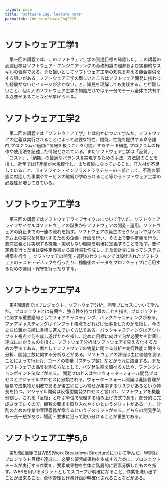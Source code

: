 ```yaml
---
layout: page
title: "software Eng. lecture note"
permalink: /docs/softwareEng2025
---
```


# ソフトウェア工学1
　第一回の講義では、このソフトウェア工学の到達目標を確認した。この講義の到達目標はソフトウェア・エンジニアリングの基礎知識の理解および実務的なスキルの習得である。また狙いとしてソフトウェア工学の知見を考える機会提供をする狙いがある。ソフトウェア工学の難しいところはソフトウェア開発に携わった経験がないとイメージが沸かないこと、知見を理解しても実践することが難しいこと、個々人のソフトウェア工学の知識だけでは不十分でチーム全体で共有する必要があることなどが挙げられる。
# ソフトウェア工学2
　第二回の講義では「ソフトウェア工学」とは何かについて学んだ。ソフトウェアの定義は実行されることによって必要な特性、機能、性能を提供する命令語群,プログラムが適切に情報を扱うことを可能とするデータ構造, プログラムの操作や使用法を記述した情報とされている。またソフトウェア工学は「品質」,「コスト」,「納期」の最適なバランスを実現するための手法・方法論のことを指す。近年ではIT産業が大規模化し、また複雑になっていること、IT人材が不足していること、ライフライン・インフラストラクチャーの一部として、不測の事態に対応した事業やサービスの継続が求められること等からソフトウェア工学の必要性が増してきている。
# ソフトウェア工学3
　第三回の講義ではソフトウェアライフサイクルについて学んだ。ソフトウェアライフサイクルはソフトウェアの誕生からソフトウェアの開発・運用、ソフトウェアの廃止までの一連の流れを指す。ソフトウェアの誕生のセクションではシステム上の要求を具現化するための企画・計画を行い、その上で要件定義を行う。要件定義とは実現する機能・実現しない機能を明確に定義することを指す。要件定義を行った後は要件定義書から設計書を作成し、また設計書に従ってシステム構築を行う。。ソフトウェアの開発・運用のセクションでは設計されたソフトウェアのテスト・デバックを行ったり、稼働後のデータをプロアクティブに活用するための運用・保守を行ったりする。
# ソフトウェア工学4
　第4回講義ではプロジェクト、ソフトウェア分析、開発プロセスについて学んだ。
プロジェクトとは有期性、独自性を持つ仕事のことを指す。プロジェクトに関する重要語句としてフォアキャスティング、バックキャスティングがある。フォアキャスティングはインプット視点でどれだけ仕事をしたのかを指し、今の立ち位置から順に目標に進んでいく方法である。バックキャスティングはアウトプット視点で何を成し遂げたかを指し、定めた目標に向けて何が必要かを計画し達成に向かうものを指す。
ソフトウェア分析はソフトウェアを見える化するための手法である。例としてソフトウェアの物量に関する分析や実行性能に関する分析、開発工数に関する分析などがある。ソフトウェアの評価は主に価値を測ることによって行われ、コードの物量（ステップ数）などがそれに該当する。またソフトウェアの品質を測る方法として、バグ発生率を調べる方法や、ファンクションポイント法などがある。
開発プロセスは主にウォーターフォール開発プロセスとアジャイルプロセスに分類される。ウォーターフォール開発は進捗管理が容易で成果物が明確であるが後工程にしわ寄せが集中するリスクがあるという特長を持つ。アジャイル開発は反復型開発プロセスと言われ、ソフトウェアを機能分割し、これを「反復」と呼ぶ単位で管理する積み上げ方式である。部分的に完成させていくので、顧客の要求を取り入れやすいというメリットがある一方、分割のための作業や管理義務が増えるというデメリットがある。どちらの開発手法も一長一短があり、場面・要求に沿って使い分けることが重要である。
# ソフトウェア工学5,6
　第5,6回講義ではWBS(Work Breakdown Structure)について学んだ。WBSはプロジェクト目標を達成し、必要な要素成果物を生成するために、プロジェクトチームが実行する作業を、要素成果物を主体に階層的に要素分解したものを指す。WBSを用いるメリットとしてスコープが明確になること、作業を洗い出すことが出来ること、全体管理と作業計画が明確化されることなどがある。